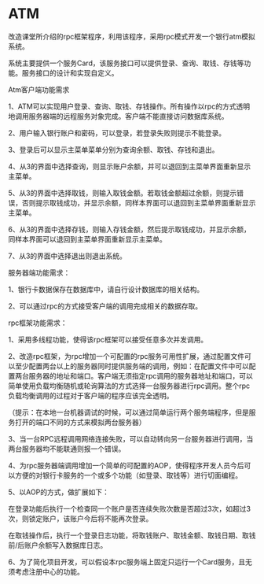# ATM

改造课堂所介绍的rpc框架程序，利用该程序，采用rpc模式开发一个银行atm模拟系统。

系统主要提供一个服务Card，该服务接口可以提供登录、查询、取钱、存钱等功能。服务接口的设计和实现自定义。



Atm客户端功能需求

1、ATM可以实现用户登录、查询、取钱、存钱操作。所有操作以rpc的方式透明地调用服务器端的远程服务对象完成。客户端不能直接访问数据库系统。

2、用户输入银行账户和密码，可以登录，若登录失败则提示不能登录。

3、登录后可以显示主菜单菜单分别为查询余额、取钱、存钱和退出。

4、从3的界面中选择查询，则显示账户余额，并可以退回到主菜单界面重新显示主菜单。

5、从3的界面中选择取钱，则输入取钱金额。若取钱金额超过余额，则提示错误，否则提示取钱成功，并显示余额，同样本界面可以退回到主菜单界面重新显示主菜单。

6、从3的界面中选择存钱，则输入存钱金额，然后提示取钱成功，并显示余额，同样本界面可以退回到主菜单界面重新显示主菜单。

7、从3的界面中选择退出则退出系统。



服务器端功能需求：

1、银行卡数据保存在数据库中，请自行设计数据库的相关结构。

2、可以通过rpc的方式接受客户端的调用完成相关的数据存取。



rpc框架功能需求：

1、采用多线程功能，使得该rpc框架可以接受任意多次并发调用。

2、改造rpc框架，为rpc增加一个可配置的rpc服务可用性扩展，通过配置文件可以至少配置两台以上的服务器同时提供服务端的调用，例如：在配置文件中可以配置两台服务器的地址和端口。客户端无须指定rpc调用的服务器地址和端口，可以简单使用负载均衡随机或轮询算法的方式选择一台服务器进行rpc调用。整个rpc负载均衡调用的过程对于客户端的程序应该完全透明。

（提示：在本地一台机器调试的时候，可以通过简单运行两个服务端程序，但是服务打开的端口不同的方式来模拟两台服务器）

3、当一台RPC远程调用网络连接失败，可以自动转向另一台服务器进行调用，当两台服务器均不能联通则报一个错误。

4、为rpc服务器端调用增加一个简单的可配置的AOP，使得程序开发人员今后可以方便的对银行卡服务的一个或多个功能（如登录、取钱等）进行切面编程。

5、以AOP的方式，做扩展如下：

在登录功能后执行一个检查同一个账户是否连续失败次数是否超过3次，如超过3次，则锁定账户，该账户今后将不能再次登录。

在取钱操作后，执行一个登录日志功能，将取钱账户、取钱金额、取钱日期、取钱前/后账户余额写入数据库日志。

6、为了简化项目开发，可以假设本rpc服务端上固定只运行一个Card服务，且无须考虑注册中心的功能。